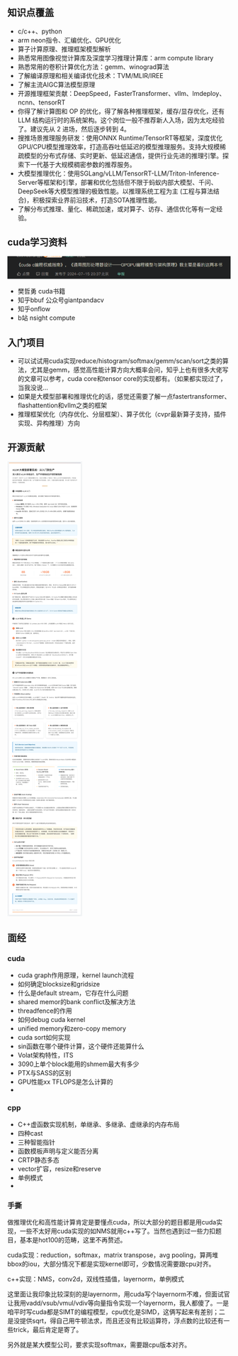 
## 知识点覆盖
- c/c++、python
- arm neon指令、汇编优化、GPU优化
- 算子计算原理、推理框架模型解析
- 熟悉常用图像视觉计算库及深度学习推理计算库：arm compute library
- 熟悉常用的卷积计算优化方法：gemm、winograd算法
- 了解编译原理和相关编译优化技术：TVM/MLIR/IREE
- 了解主流AIGC算法模型原理
- 开源推理框架贡献：DeepSpeed，FasterTransformer、vllm、lmdeploy、ncnn、tensorRT
- 你得了解计算图和 OP 的优化，得了解各种推理框架，缓存/显存优化，还有 LLM 结构运行时的系统架构。这个岗位一般不推荐新人入场，因为太吃经验了。建议先从 2 进场，然后逐步转到 4。
- 搜推场景推理服务研发：使用ONNX Runtime/TensorRT等框架，深度优化GPU/CPU模型推理效率，打造高吞吐低延迟的模型推理服务。支持大规模稀疏模型的分布式存储、实时更新、低延迟通信，提供行业先进的推理引擎。探索下一代基于大规模稠密参数的推荐服务。
- 大模型推理优化：使用SGLang/vLLM/TensorRT-LLM/Triton-Inference-Server等框架和引擎，部署和优化包括但不限于蚂蚁内部大模型、千问、DeepSeek等大模型推理的极致性能。以推理系统工程为主 (工程与算法结合)，积极探索业界前沿技术，打造SOTA推理性能。
- 了解分布式推理、量化、稀疏加速，或对算子、访存、通信优化等有一定经验。
## cuda学习资料
![alt text](images/image.png)
- 樊哲勇 cuda书籍
- 知乎bbuf 公众号giantpandacv
- 知乎onflow
- b站 nsight compute

## 入门项目
- 可以试试用cuda实现reduce/histogram/softmax/gemm/scan/sort之类的算法，尤其是gemm，感觉高性能计算方向大概率会问，知乎上也有很多大佬写的文章可以参考，cuda core和tensor core的实现都有。（如果都实现过了，当我没说...   
- 如果是大模型部署和推理优化的话，感觉还需要了解一点fastertransformer、flashattention和vllm之类的框架
- 推理框架优化（内存优化、分层框架）、算子优化（cvpr最新算子支持，插件实现、异构推理）方向     

## 开源贡献

![alt text](images/image-1.png)


## 面经
### cuda
*   cuda graph作用原理，kernel launch流程
*   如何确定blocksize和gridsize
*   什么是default stream，它存在什么问题
*   shared memor的bank conflict及解决方法
*   threadfence的作用
*   如何debug cuda kernel
*   unified memory和zero-copy memory
*   cuda sort如何实现
*   sin函数在哪个硬件计算，这个硬件还能算什么
*   Volat架构特性，ITS
*   3090上单个block能用的shmem最大有多少
*   PTX与SASS的区别
*   GPU性能xx TFLOPS是怎么计算的
*   
### cpp
*   C++虚函数实现机制，单继承、多继承、虚继承的内存布局
*   四种cast
*   三种智能指针
*   函数模板声明与定义能否分离
*   CRTP静态多态
*   vector扩容，resize和reserve
*   单例模式
*   

### 手撕
做推理优化和高性能计算肯定是要懂点cuda，所以大部分的题目都是用cuda实现，一些不太好用cuda实现的如NMS就用c++写了。当然也遇到过一些力扣题目，基本是hot100的范畴，这里不再赘述。

cuda实现：reduction，softmax，matrix transpose，avg pooling，算两堆bbox的iou，大部分情况下都是实现kernel即可，少数情况需要跟cpu对齐。

c++实现：NMS，conv2d，双线性插值，layernorm，单例模式

这里面让我印象比较深刻的是layernorm，用cuda写个layernorm不难，但面试官让我用vadd/vsub/vmul/vdiv等向量指令实现一个layernorm，我人都傻了。一是咱平时写cuda都是SIMT的编程模型，cpu优化是SIMD，这俩写起来有差别；二是没提供sqrt，得自己用牛顿法求，而且还没有比较运算符，浮点数的比较还有一些trick，最后肯定是寄了。

另外就是某大模型公司，要求实现softmax，需要跟cpu版本对齐。

